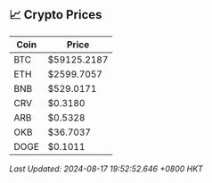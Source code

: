 ## 📈 Crypto Prices

| Coin | Price |
| ---- | ----- |
| BTC | $59125.2187 |
| ETH | $2599.7057 |
| BNB | $529.0171 |
| CRV | $0.3180 |
| ARB | $0.5328 |
| OKB | $36.7037 |
| DOGE | $0.1011 |

_Last Updated: 2024-08-17 19:52:52.646 +0800 HKT_